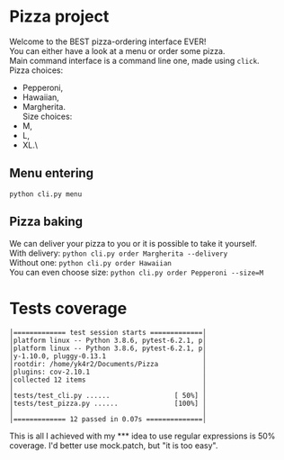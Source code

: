 # Pizza project
Welcome to the BEST pizza-ordering interface EVER!\
You can either have a look at a menu or order some pizza.\
Main command interface is a command line one, made using `click`.\
Pizza choices:
- Pepperoni,
- Hawaiian,
- Margherita.\
Size choices:
- M,
- L,
- XL.\
## Menu entering
`python cli.py menu`
## Pizza baking
We can deliver your pizza to you or it is possible to take it yourself.\
With delivery: `python cli.py order Margherita --delivery`\
Without one: `python cli.py order Hawaiian`\
You can even choose size: `python cli.py order Pepperoni --size=M`
# Tests coverage
```
│============= test session starts =============│
│platform linux -- Python 3.8.6, pytest-6.2.1, p│
│platform linux -- Python 3.8.6, pytest-6.2.1, p│
│y-1.10.0, pluggy-0.13.1                        │
│rootdir: /home/yk4r2/Documents/Pizza           │
│plugins: cov-2.10.1                            │
│collected 12 items                             │
│                                               │
│tests/test_cli.py ......                [ 50%] │
│tests/test_pizza.py ......              [100%] │
│                                               │
│============= 12 passed in 0.07s ==============│
```

This is all I achieved with my *** idea to use regular expressions is 50% coverage. I'd better use mock.patch, but "it is too easy".
